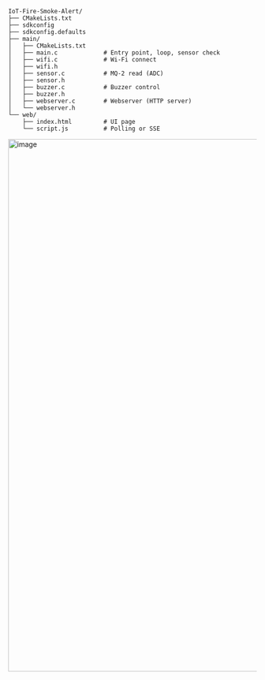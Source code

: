 ```
IoT-Fire-Smoke-Alert/
├── CMakeLists.txt
├── sdkconfig
├── sdkconfig.defaults
├── main/
│   ├── CMakeLists.txt
│   ├── main.c             # Entry point, loop, sensor check
│   ├── wifi.c             # Wi-Fi connect
│   ├── wifi.h
│   ├── sensor.c           # MQ-2 read (ADC)
│   ├── sensor.h
│   ├── buzzer.c           # Buzzer control
│   ├── buzzer.h
│   ├── webserver.c        # Webserver (HTTP server)
│   └── webserver.h
└── web/
    ├── index.html         # UI page
    └── script.js          # Polling or SSE
```
<img width="1920" height="1080" alt="image" src="https://github.com/user-attachments/assets/b07d3345-cac8-479a-be1f-9761386bbd39" />

